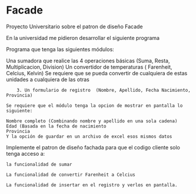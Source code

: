 # Facade
Proyecto Universitario sobre el patron de diseño Facade

En la universidad me pidieron desarrollar el siguiente programa

  Programa que tenga las siguientes módulos:

  Una sumadora que realice las 4 operaciones básicas (Suma, Resta, Multiplicacion, Division)
  Un convertidor de temperaturas ( Farenheit, Celcius, Kelvin)
    Se requiere que se pueda convertir de cualquiera de estas unidades a cualquiera de las otras

        3. Un formulario de registro  (Nombre, Apellido, Fecha Nacimiento, Provincia)

    Se requiere que el módulo tenga la opcion de mostrar en pantalla lo siguiente:

    Nombre completo (Combinando nombre y apellido en una sola cadena)
    Edad (Basada en la fecha de nacimiento
    Provincia
    Y la opción de guardar en un archivo de excel esos mismos datos



  Implemente el patron de diseño fachada para que el codigo cliente solo tenga acceso a:

    la funcionalidad de sumar

    La funcionalidad de convertir Farenheit a Celcius

    La funcionalidad de insertar en el registro y verlos en pantalla.
